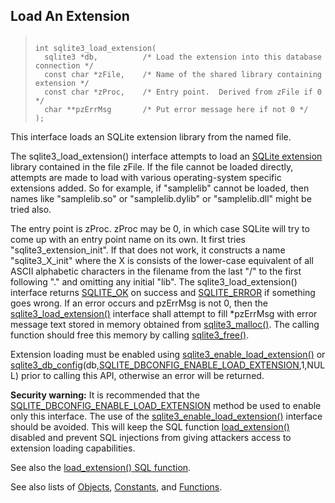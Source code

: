 ## Load An Extension




> ```
> 
> int sqlite3_load_extension(
>   sqlite3 *db,          /* Load the extension into this database connection */
>   const char *zFile,    /* Name of the shared library containing extension */
>   const char *zProc,    /* Entry point.  Derived from zFile if 0 */
>   char **pzErrMsg       /* Put error message here if not 0 */
> );
> 
> ```



This interface loads an SQLite extension library from the named file.


The sqlite3\_load\_extension() interface attempts to load an
[SQLite extension](../loadext.html) library contained in the file zFile. If
the file cannot be loaded directly, attempts are made to load
with various operating\-system specific extensions added.
So for example, if "samplelib" cannot be loaded, then names like
"samplelib.so" or "samplelib.dylib" or "samplelib.dll" might
be tried also.


The entry point is zProc.
zProc may be 0, in which case SQLite will try to come up with an
entry point name on its own. It first tries "sqlite3\_extension\_init".
If that does not work, it constructs a name "sqlite3\_X\_init" where the
X is consists of the lower\-case equivalent of all ASCII alphabetic
characters in the filename from the last "/" to the first following
"." and omitting any initial "lib".
The sqlite3\_load\_extension() interface returns
[SQLITE\_OK](../rescode.html#ok) on success and [SQLITE\_ERROR](../rescode.html#error) if something goes wrong.
If an error occurs and pzErrMsg is not 0, then the
[sqlite3\_load\_extension()](../c3ref/load_extension.html) interface shall attempt to
fill \*pzErrMsg with error message text stored in memory
obtained from [sqlite3\_malloc()](../c3ref/free.html). The calling function
should free this memory by calling [sqlite3\_free()](../c3ref/free.html).


Extension loading must be enabled using
[sqlite3\_enable\_load\_extension()](../c3ref/enable_load_extension.html) or
[sqlite3\_db\_config](../c3ref/db_config.html)(db,[SQLITE\_DBCONFIG\_ENABLE\_LOAD\_EXTENSION](../c3ref/c_dbconfig_defensive.html#sqlitedbconfigenableloadextension),1,NULL)
prior to calling this API,
otherwise an error will be returned.


**Security warning:** It is recommended that the
[SQLITE\_DBCONFIG\_ENABLE\_LOAD\_EXTENSION](../c3ref/c_dbconfig_defensive.html#sqlitedbconfigenableloadextension) method be used to enable only this
interface. The use of the [sqlite3\_enable\_load\_extension()](../c3ref/enable_load_extension.html) interface
should be avoided. This will keep the SQL function [load\_extension()](../lang_corefunc.html#load_extension)
disabled and prevent SQL injections from giving attackers
access to extension loading capabilities.


See also the [load\_extension() SQL function](../lang_corefunc.html#load_extension).


See also lists of
 [Objects](../c3ref/objlist.html),
 [Constants](../c3ref/constlist.html), and
 [Functions](../c3ref/funclist.html).


